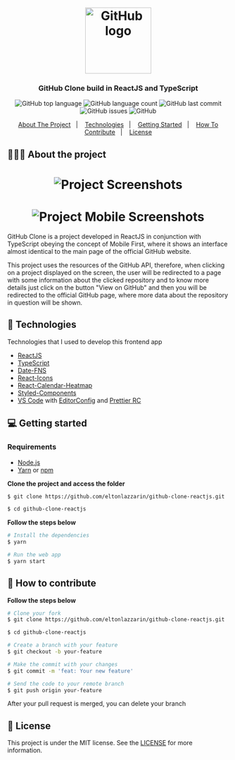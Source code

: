 <h1 align="center">
	<img alt="GitHub logo" src="https://github.com/eltonlazzarin/github-clone-reactjs/blob/master/screenshots/github-logo.svg" height="150px" width="150px" />
</h1>

<h3 align="center">
  GitHub Clone build in ReactJS and TypeScript
</h3>

<p align="center">
  <img alt="GitHub top language" src="https://img.shields.io/github/languages/top/eltonlazzarin/github-clone-reactjs">

  <img alt="GitHub language count" src="https://img.shields.io/github/languages/count/eltonlazzarin/github-clone-reactjs">

  <img alt="GitHub last commit" src="https://img.shields.io/github/last-commit/eltonlazzarin/github-clone-reactjs">

  <img alt="GitHub issues" src="https://img.shields.io/github/issues/eltonlazzarin/github-clone-reactjs">

  <img alt="GitHub" src="https://img.shields.io/github/license/eltonlazzarin/github-clone-reactjs">
</p>

<p align="center">
  <a href="#-about-the-project">About The Project</a>&nbsp;&nbsp;&nbsp;|&nbsp;&nbsp;&nbsp;
  <a href="#-technologies">Technologies</a>&nbsp;&nbsp;&nbsp;|&nbsp;&nbsp;&nbsp;
  <a href="#-getting-started">Getting Started</a>&nbsp;&nbsp;&nbsp;|&nbsp;&nbsp;&nbsp;
  <a href="#-how-to-contribute">How To Contribute</a>&nbsp;&nbsp;&nbsp;|&nbsp;&nbsp;&nbsp;
  <a href="#-license">License</a>
</p>

## 👨🏻‍💻 About the project

<h1 align="center">
	<img alt="Project Screenshots" src="https://github.com/eltonlazzarin/github-clone-reactjs/blob/master/screenshots/desktop.gif" />
</h1>

<h1 align="center">
	<img alt="Project Mobile Screenshots" src="https://github.com/eltonlazzarin/github-clone-reactjs/blob/master/screenshots/mobile.png" />
</h1>

<p>GitHub Clone is a project developed in ReactJS in conjunction with TypeScript obeying the concept of Mobile First, where it shows an interface almost identical to the main page of the official GitHub website.

This project uses the resources of the GitHub API, therefore, when clicking on a project displayed on the screen, the user will be redirected to a page with some information about the clicked repository and to know more details just click on the button "View on GitHub" and then you will be redirected to the official GitHub page, where more data about the repository in question will be shown.</p>

## 🚀 Technologies

Technologies that I used to develop this frontend app

- [ReactJS](https://nodejs.org/en)
- [TypeScript](https://www.typescriptlang.org)
- [Date-FNS](https://date-fns.org/docs/Getting-Started)
- [React-Icons](https://react-icons.github.io/react-icons/)
- [React-Calendar-Heatmap](https://www.npmjs.com/package/react-calendar-heatmap)
- [Styled-Components](https://styled-components.com)
- [VS Code](https://code.visualstudio.com) with [EditorConfig](https://marketplace.visualstudio.com/items?itemName=EditorConfig.EditorConfig) and [Prettier RC](https://github.com/prettier/prettier)

## 💻 Getting started

### Requirements

- [Node.js](https://nodejs.org/en/)
- [Yarn](https://classic.yarnpkg.com/) or [npm](https://www.npmjs.com/)

**Clone the project and access the folder**

```bash
$ git clone https://github.com/eltonlazzarin/github-clone-reactjs.git

$ cd github-clone-reactjs
```

**Follow the steps below**

```bash
# Install the dependencies
$ yarn

# Run the web app
$ yarn start
```

## 🤔 How to contribute

**Follow the steps below**

```bash
# Clone your fork
$ git clone https://github.com/eltonlazzarin/github-clone-reactjs.git

$ cd github-clone-reactjs

# Create a branch with your feature
$ git checkout -b your-feature

# Make the commit with your changes
$ git commit -m 'feat: Your new feature'

# Send the code to your remote branch
$ git push origin your-feature
```

After your pull request is merged, you can delete your branch

## 📝 License

This project is under the MIT license. See the [LICENSE](https://github.com/eltonlazzarin/github-clone-reactjs/blob/master/LICENSE) for more information.
